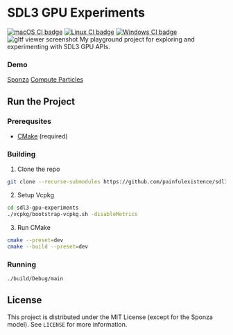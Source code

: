 # SDL3 GPU Experiments
[![macOS CI badge](https://github.com/painfulexistence/sdl3-gpu-experiments/actions/workflows/ci-macos.yml/badge.svg?branch=main)](https://github.com/painfulexistence/sdl3-gpu-experiments/actions/workflows/ci-macos.yml)
[![Linux CI badge](https://github.com/painfulexistence/sdl3-gpu-experiments/actions/workflows/ci-linux.yml/badge.svg?branch=main)](https://github.com/painfulexistence/sdl3-gpu-experiments/actions/workflows/ci-linux.yml)
[![Windows CI badge](https://github.com/painfulexistence/sdl3-gpu-experiments/actions/workflows/ci-windows.yml/badge.svg?branch=main)](https://github.com/painfulexistence/sdl3-gpu-experiments/actions/workflows/ci-windows.yml)
![gltf viewer screenshot](.github/media/pbr-sponza-demo.png)
My playground project for exploring and experimenting with SDL3 GPU APIs.

### Demo
[Sponza](https://www.youtube.com/watch?v=7ok396p7lmg)
[Compute Particles](https://www.youtube.com/watch?v=-IVx_nz232Y)

## Run the Project

### Prerequsites
- [CMake](https://cmake.org/download/) (required)

### Building
1. Clone the repo
```sh
git clone --recurse-submodules https://github.com/painfulexistence/sdl3-gpu-experiments.git
```
2. Setup Vcpkg
```sh
cd sdl3-gpu-experiments
./vcpkg/bootstrap-vcpkg.sh -disableMetrics
```
3. Run CMake
```sh
cmake --preset=dev
cmake --build --preset=dev
```

### Running
```sh
./build/Debug/main
```


## License
This project is distributed under the MIT License (except for the Sponza model).
See `LICENSE` for more information.